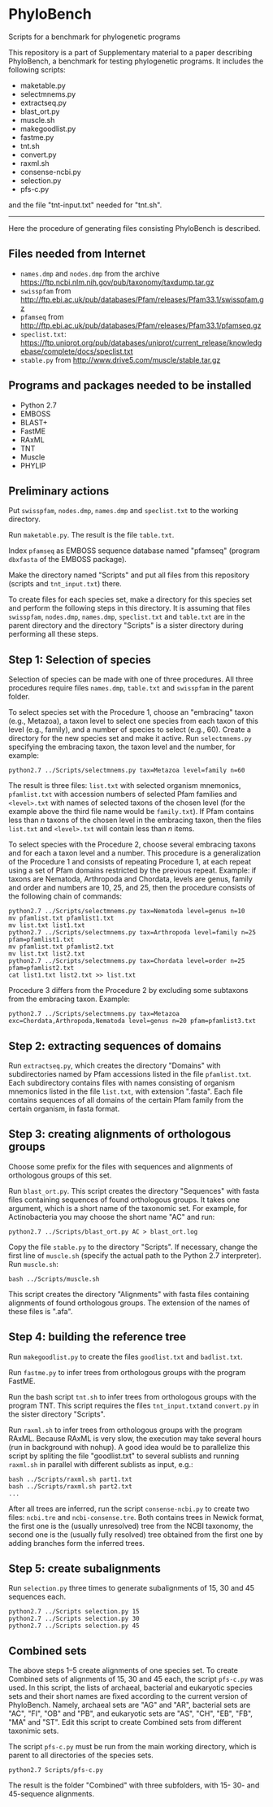 # PhyloBench
Scripts for a benchmark for phylogenetic programs

This repository is a part of Supplementary material to a paper describing PhyloBench, 
a benchmark for testing phylogenetic programs. It includes the following scripts:
 * maketable.py
 * selectmnems.py
 * extractseq.py
 * blast_ort.py
 * muscle.sh
 * makegoodlist.py
 * fastme.py
 * tnt.sh
 * convert.py
 * raxml.sh
 * consense-ncbi.py
 * selection.py
 * pfs-c.py

and the file "tnt-input.txt" needed for "tnt.sh".

-----

Here the procedure of generating files consisting PhyloBench is described. 

Files needed from Internet 
-----
 * `names.dmp` and `nodes.dmp` from the archive https://ftp.ncbi.nlm.nih.gov/pub/taxonomy/taxdump.tar.gz
 * `swisspfam` from http://ftp.ebi.ac.uk/pub/databases/Pfam/releases/Pfam33.1/swisspfam.gz
 * `pfamseq` from http://ftp.ebi.ac.uk/pub/databases/Pfam/releases/Pfam33.1/pfamseq.gz
 * `speclist.txt`: https://ftp.uniprot.org/pub/databases/uniprot/current_release/knowledgebase/complete/docs/speclist.txt
 * `stable.py` from http://www.drive5.com/muscle/stable.tar.gz

Programs and packages needed to be installed
-----
 * Python 2.7
 * EMBOSS
 * BLAST+
 * FastME
 * RAxML
 * TNT
 * Muscle
 * PHYLIP

Preliminary actions
-----
Put `swisspfam`, `nodes.dmp`, `names.dmp` and `speclist.txt` to the working directory.

Run `maketable.py`. The result is the file `table.txt`.

Index `pfamseq` as EMBOSS sequence database named "pfamseq" (program `dbxfasta` of the EMBOSS package).

Make the directory named "Scripts" and put all files from this repository (scripts and `tnt_input.txt`) there.

To create files for each species set, make a directory for this species set 
and perform the following steps in this directory. 
It is assuming that files `swisspfam`, `nodes.dmp`, `names.dmp`, `speclist.txt` and `table.txt` 
are in the parent directory and the directory "Scripts" is a sister directory 
during performing all these steps.

Step 1: Selection of species
-----
Selection of species can be made with one of three procedures. 
All three procedures require files `names.dmp`, `table.txt` and `swisspfam` 
in the parent folder.

To select species set with the Procedure 1, choose an "embracing" taxon (e.g., Metazoa), 
a taxon level to select one species from each taxon of this level (e.g., family), 
and a number of species to select (e.g., 60). 
Create a directory for the new species set and make it active. 
Run `selectmnems.py` specifying the embracing taxon, the taxon level and the number, for example:

`python2.7 ../Scripts/selectmnems.py tax=Metazoa level=family n=60`

The result is three files: `list.txt` with selected organism mnemonics, 
`pfamlist.txt` with accession numbers of selected Pfam families and 
`<level>.txt` with names of selected taxons of the chosen level 
(for the example above the third file name would be `family.txt`). 
If Pfam contains less than *n* taxons of the chosen level in the embracing taxon, 
then the files `list.txt` and `<level>.txt` will contain less than *n* items.

To select species with the Procedure 2, 
choose several embracing taxons and for each a taxon level and a number. 
This procedure is a generalization of the Procedure 1 and consists of repeating Procedure 1, 
at each repeat using a set of Pfam domains restricted by the previous repeat. 
Example: if taxons are Nematoda, Arthropoda and Chordata, levels are genus, family and order 
and numbers are 10, 25, and 25, then the procedure consists of the following chain of commands:

    python2.7 ../Scripts/selectmnems.py tax=Nematoda level=genus n=10
    mv pfamlist.txt pfamlist1.txt  
    mv list.txt list1.txt
    python2.7 ../Scripts/selectmnems.py tax=Arthropoda level=family n=25 pfam=pfamlist1.txt
    mv pfamlist.txt pfamlist2.txt
    mv list.txt list2.txt
    python2.7 ../Scripts/selectmnems.py tax=Chordata level=order n=25 pfam=pfamlist2.txt
    cat list1.txt list2.txt >> list.txt

Procedure 3 differs from the Procedure 2 by excluding some subtaxons from the embracing taxon. Example:

    python2.7 ../Scripts/selectmnems.py tax=Metazoa exc=Chordata,Arthropoda,Nematoda level=genus n=20 pfam=pfamlist3.txt

Step 2: extracting sequences of domains
-----
Run `extractseq.py`, which creates the directory "Domains" with subdirectories named by 
Pfam accessions listed in the file `pfamlist.txt`. 
Each subdirectory contains files with names consisting of organism mnemonics 
listed in the file `list.txt`, with extension ".fasta". 
Each file contains sequences of all domains of the certain Pfam family from the certain organism, 
in fasta format.

Step 3: creating alignments of orthologous groups
-----
Choose some prefix for the files with sequences and alignments of orthologous groups of this set.

Run `blast_ort.py`. 
This script creates the directory "Sequences" with fasta files containing sequences of found orthologous groups.
It takes one argument, which is a short name of the taxonomic set. 
For example, for Actinobacteria you may choose the short name "AC" and run:

`python2.7 ../Scripts/blast_ort.py AC > blast_ort.log`

Copy the file `stable.py` to the directory "Scripts". 
If necessary, change the first line of `muscle.sh` (specify the actual path to the Python 2.7 interpreter).
Run `muscle.sh`:

`bash ../Scripts/muscle.sh`

This script creates the directory "Alignments" with fasta files containing
alignments of found orthologous groups. 
The extension of the names of these files is ".afa".

Step 4: building the reference tree
-----
Run `makegoodlist.py` to create the files `goodlist.txt` and `badlist.txt`.

Run `fastme.py` to infer trees from orthologous groups with the program FastME.

Run the bash script  `tnt.sh` to infer trees from orthologous groups with the program TNT.
This script requires the files `tnt_input.txt`and `convert.py` in the sister
directory "Scripts".

Run `raxml.sh` to infer trees from orthologous groups with the program RAxML. 
Because RAxML is very slow, the execution may take several hours (run in background with nohup).
A good idea would be to parallelize this script by spliting the file "goodlist.txt"
to several sublists and running `raxml.sh` in parallel with different sublists as input, e.g.:

    bash ../Scripts/raxml.sh part1.txt
    bash ../Scripts/raxml.sh part2.txt
    ...

After all trees are inferred, run the script `consense-ncbi.py` to create 
two files: `ncbi.tre` and `ncbi-consense.tre`. Both contains trees in Newick format,
the first one is the (usually unresolved) tree from the NCBI taxonomy, 
the second one is the (usually fully resolved) tree obtained from the first one
by adding branches form the inferred trees.

Step 5: create subalignments
-----
Run `selection.py` three times to generate subalignments of 15, 30 and 45 sequences each.

    python2.7 ../Scripts selection.py 15
    python2.7 ../Scripts selection.py 30
    python2.7 ../Scripts selection.py 45

Combined sets
-----
The above steps 1–5 create alignments of one species set. 
To create Combined sets of alignments of 15, 30 and 45 each, the script `pfs-c.py` was used. 
In this script, the lists of archaeal, bacterial and eukaryotic species sets and their short names 
are fixed according to the current version of PhyloBench.
Namely,  archaeal sets are "AG" and "AR", bacterial sets are "AC", "FI", "OB" and "PB", and eukaryotic
sets are "AS", "CH", "EB", "FB", "MA" and "ST".
Edit this script to create Combined sets from different taxonimic sets.

The script `pfs-c.py` must be run from the main working directory, which is parent to all 
directories of the species sets.

`python2.7 Scripts/pfs-c.py`

The result is the folder "Combined" with three subfolders, with 15- 30- and 45-sequence alignments.
